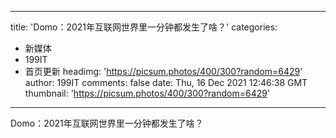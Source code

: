 
---
title: 'Domo：2021年互联网世界里一分钟都发生了啥？'
categories: 
 - 新媒体
 - 199IT
 - 首页更新
headimg: 'https://picsum.photos/400/300?random=6429'
author: 199IT
comments: false
date: Thu, 16 Dec 2021 12:46:38 GMT
thumbnail: 'https://picsum.photos/400/300?random=6429'
---

<div>   
Domo：2021年互联网世界里一分钟都发生了啥？  
</div>
            